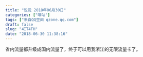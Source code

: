 ```yaml
---
title: "说说 2018年06月30日"
categories: ["嘀咕"]
tags: ["来自QQ空间 qzone.qq.com"]
draft: false
slug: "4IT4FH"
date: "2018-06-30 11:38:16"
---
```


省内流量都升级成国内流量了，终于可以用我浙江的无限流量卡了。

